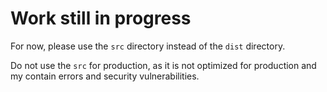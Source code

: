 # Work still in progress

For now, please use the `src` directory instead of the `dist` directory.

Do not use the `src` for production, as it is not optimized for production and my contain errors and security vulnerabilities.
